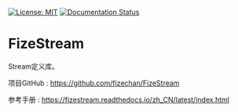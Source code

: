 [![License: MIT](https://img.shields.io/badge/License-MIT-yellow.svg)](https://opensource.org/licenses/MIT)
[![Documentation Status](https://readthedocs.org/projects/fizestream/badge/?version=latest)](https://fizestream.readthedocs.io/zh_CN/latest/?badge=latest)

# FizeStream

Stream定义库。

项目GitHub : [ https://github.com/fizechan/FizeStream ](https://github.com/fizechan/FizeStream)

参考手册 : [ https://fizestream.readthedocs.io/zh_CN/latest/index.html ](https://fizestream.readthedocs.io/zh_CN/latest/index.html)